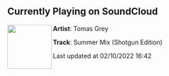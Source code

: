 ## Currently Playing on SoundCloud

[<img align="left" width="100" src="https://i1.sndcdn.com/artworks-sl51pQSpRlq4Sf6T-A6Nv8A-t500x500.jpg">](https://soundcloud.com/tomasgrey/summer-mix-shotgun-edition)

**Artist**: Tomas Grey 

**Track**: Summer Mix (Shotgun Edition)

Last updated at 02/10/2022 16:42
